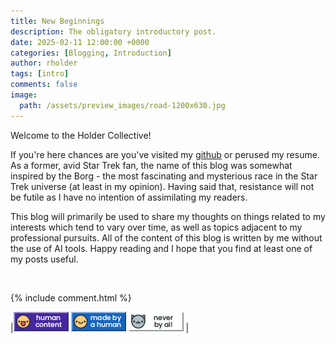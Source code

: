 ```yaml
---
title: New Beginnings
description: The obligatory introductory post.
date: 2025-02-11 12:00:00 +0000
categories: [Blogging, Introduction]
author: rholder
tags: [intro]
comments: false
image:
  path: /assets/preview_images/road-1200x630.jpg
---
```


Welcome to the Holder Collective!

If you're here chances are you've visited my [github](https://github.com/TheHolderCollective) or perused my resume. As a former, avid Star Trek fan, the name of this blog was somewhat inspired by the Borg - the most fascinating and mysterious race in the Star Trek universe (at least in my opinion). Having said that, resistance will not be futile as I have no intention of assimilating my readers. 

This blog will primarily be used to share my thoughts on things related to my interests which tend to vary over time, as well as topics adjacent to my professional pursuits. All of the content of this blog is written by me without the use of AI tools. Happy reading and I hope that you find at least one of my posts useful.  


<br>

{% include comment.html %}
<br>

|![HumanContent](/assets/posts/badges/HumanContent_08.png) ![MadeByAHuman](/assets/posts/badges/MadeByAHuman_07.png) ![NeverByAI](/assets/posts/badges/NeverByAi_01.png) | 


